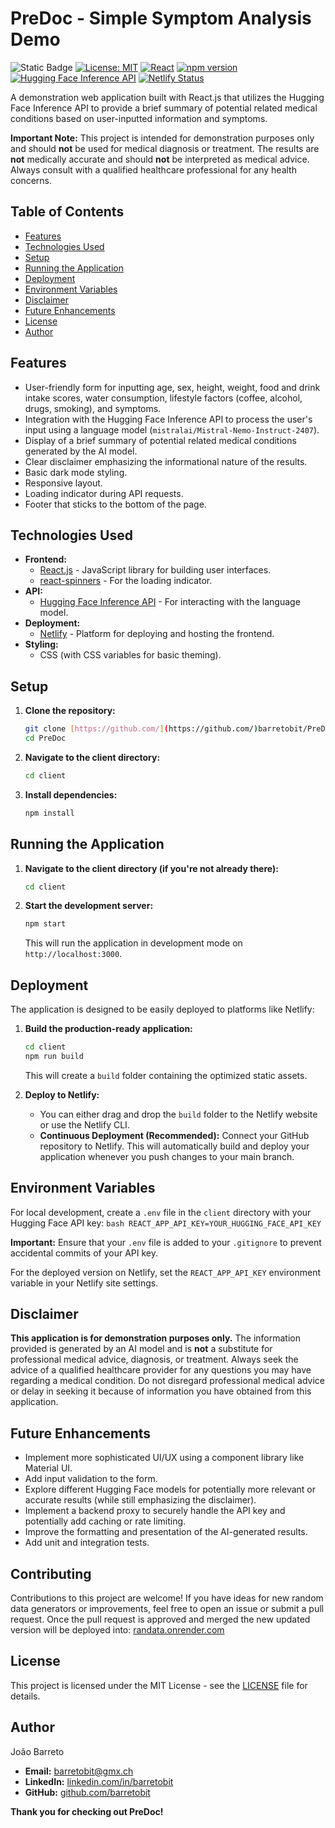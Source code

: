 # PreDoc - Simple Symptom Analysis Demo

![Static Badge](https://img.shields.io/badge/Jo%C3%A3o%20Barreto-blue?style=flat&logo=mediafire&logoColor=white)
[![License: MIT](https://img.shields.io/badge/License-MIT-yellow.svg)](https://opensource.org/licenses/MIT)
[![React](https://img.shields.io/badge/React-18.2.0-61DAFB?style=flat&logo=react&logoColor=white)](https://react.dev/)
[![npm version](https://img.shields.io/npm/v/react.svg?style=flat)](https://www.npmjs.com/package/react)
[![Hugging Face Inference API](https://img.shields.io/badge/Hugging%20Face-FFD21F?style=flat&logo=huggingface&logoColor=black)](https://huggingface.co/inference-api)
[![Netlify Status](https://api.netlify.com/api/v1/badges/f73826fe-fc37-4f59-9703-c3884ff7f39c/deploy-status)](https://app.netlify.com/sites/predoc/deploys)

A demonstration web application built with React.js that utilizes the Hugging Face Inference API to provide a brief summary of potential related medical conditions based on user-inputted information and symptoms.

**Important Note:** This project is intended for demonstration purposes only and should **not** be used for medical diagnosis or treatment. The results are **not** medically accurate and should **not** be interpreted as medical advice. Always consult with a qualified healthcare professional for any health concerns.

## Table of Contents

- [Features](#features)
- [Technologies Used](#technologies-used)
- [Setup](#setup)
- [Running the Application](#running-the-application)
- [Deployment](#deployment)
- [Environment Variables](#environment-variables)
- [Disclaimer](#disclaimer)
- [Future Enhancements](#future-enhancements)
- [License](#license)
- [Author](#author)

## Features

- User-friendly form for inputting age, sex, height, weight, food and drink intake scores, water consumption, lifestyle factors (coffee, alcohol, drugs, smoking), and symptoms.
- Integration with the Hugging Face Inference API to process the user's input using a language model (`mistralai/Mistral-Nemo-Instruct-2407`).
- Display of a brief summary of potential related medical conditions generated by the AI model.
- Clear disclaimer emphasizing the informational nature of the results.
- Basic dark mode styling.
- Responsive layout.
- Loading indicator during API requests.
- Footer that sticks to the bottom of the page.

## Technologies Used

- **Frontend:**
    - [React.js](https://react.dev/) - JavaScript library for building user interfaces.
    - [react-spinners](https://www.npmjs.com/package/react-spinners) - For the loading indicator.
- **API:**
    - [Hugging Face Inference API](https://huggingface.co/inference-api) - For interacting with the language model.
- **Deployment:**
    - [Netlify](https://www.netlify.com/) - Platform for deploying and hosting the frontend.
- **Styling:**
    - CSS (with CSS variables for basic theming).

## Setup

1.  **Clone the repository:**

    ```bash
    git clone [https://github.com/](https://github.com/)barretobit/PreDoc.git
    cd PreDoc
    ```

2.  **Navigate to the client directory:**

    ```bash
    cd client
    ```

3.  **Install dependencies:**

    ```bash
    npm install
    ```

## Running the Application

1.  **Navigate to the client directory (if you're not already there):**

    ```bash
    cd client
    ```

2.  **Start the development server:**

    ```bash
    npm start
    ```

    This will run the application in development mode on `http://localhost:3000`.

## Deployment

The application is designed to be easily deployed to platforms like Netlify:

1.  **Build the production-ready application:**

    ```bash
    cd client
    npm run build
    ```

    This will create a `build` folder containing the optimized static assets.

2.  **Deploy to Netlify:**
    * You can either drag and drop the `build` folder to the Netlify website or use the Netlify CLI.
    * **Continuous Deployment (Recommended):** Connect your GitHub repository to Netlify. This will automatically build and deploy your application whenever you push changes to your main branch.

## Environment Variables

For local development, create a `.env` file in the `client` directory with your Hugging Face API key:
    ```bash
    REACT_APP_API_KEY=YOUR_HUGGING_FACE_API_KEY
    ```

**Important:** Ensure that your `.env` file is added to your `.gitignore` to prevent accidental commits of your API key.

For the deployed version on Netlify, set the `REACT_APP_API_KEY` environment variable in your Netlify site settings.

## Disclaimer

**This application is for demonstration purposes only.** The information provided is generated by an AI model and is **not** a substitute for professional medical advice, diagnosis, or treatment. Always seek the advice of a qualified healthcare provider for any questions you may have regarding a medical condition. Do not disregard professional medical advice or delay in seeking it because of information you have obtained from this application.

## Future Enhancements

- Implement more sophisticated UI/UX using a component library like Material UI.
- Add input validation to the form.
- Explore different Hugging Face models for potentially more relevant or accurate results (while still emphasizing the disclaimer).
- Implement a backend proxy to securely handle the API key and potentially add caching or rate limiting.
- Improve the formatting and presentation of the AI-generated results.
- Add unit and integration tests.

## Contributing

Contributions to this project are welcome! If you have ideas for new random data generators or improvements, feel free to open an issue or submit a pull request. 
Once the pull request is approved and merged the new updated version will be deployed into: [randata.onrender.com](https://randata.onrender.com/docs)

## License

This project is licensed under the MIT License - see the [LICENSE](LICENSE) file for details.


## Author

João Barreto
* **Email:** barretobit@gmx.ch
* **LinkedIn:** [linkedin.com/in/barretobit](linkedin.com/in/barretobit)
* **GitHub:** [github.com/barretobit](github.com/barretobit) 

**Thank you for checking out PreDoc!**